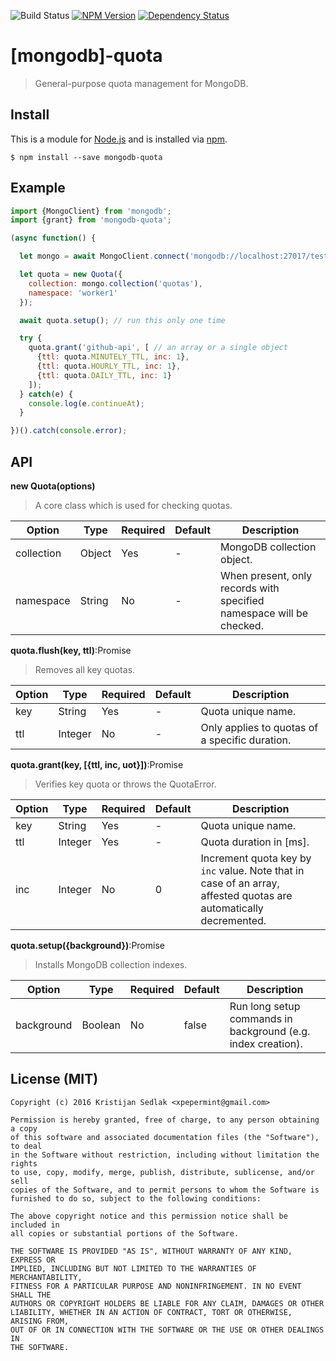 ![Build Status](https://travis-ci.org/xpepermint/mongodb-quota.svg?branch=master)&nbsp;[![NPM Version](https://badge.fury.io/js/typeable.svg)](https://badge.fury.io/js/typeable)&nbsp;[![Dependency Status](https://gemnasium.com/xpepermint/mongodb-quota.svg)](https://gemnasium.com/xpepermint/mongodb-quota)

# [mongodb]-quota

> General-purpose quota management for MongoDB.

## Install

This is a module for [Node.js](http://nodejs.org) and is installed via [npm](https://www.npmjs.com/).

```
$ npm install --save mongodb-quota
```

## Example

```js
import {MongoClient} from 'mongodb';
import {grant} from 'mongodb-quota';

(async function() {

  let mongo = await MongoClient.connect('mongodb://localhost:27017/test');

  let quota = new Quota({
    collection: mongo.collection('quotas'),
    namespace: 'worker1'
  });

  await quota.setup(); // run this only one time

  try {
    quota.grant('github-api', [ // an array or a single object
      {ttl: quota.MINUTELY_TTL, inc: 1},
      {ttl: quota.HOURLY_TTL, inc: 1},
      {ttl: quota.DAILY_TTL, inc: 1}
    ]);
  } catch(e) {
    console.log(e.continueAt);
  }

})().catch(console.error);
```

## API

**new Quota(options)**

> A core class which is used for checking quotas.

| Option | Type | Required | Default | Description
|--------|------|----------|---------|------------
| collection | Object | Yes | - | MongoDB collection object.
| namespace | String | No | - | When present, only records with specified namespace will be checked.

**quota.flush(key, ttl)**:Promise
> Removes all key quotas.

| Option | Type | Required | Default | Description
|--------|------|----------|---------|------------
| key | String | Yes | - | Quota unique name.
| ttl | Integer | No | - | Only applies to quotas of a specific duration.

**quota.grant(key, [{ttl, inc, uot}])**:Promise

> Verifies key quota or throws the QuotaError.

| Option | Type | Required | Default | Description
|--------|------|----------|---------|------------
| key | String | Yes | - | Quota unique name.
| ttl | Integer | Yes | - | Quota duration in [ms].
| inc | Integer | No | 0 | Increment quota key by `inc` value. Note that in case of an array, affested quotas are automatically decremented.

**quota.setup({background})**:Promise
> Installs MongoDB collection indexes.

| Option | Type | Required | Default | Description
|--------|------|----------|---------|------------
| background | Boolean | No | false | Run long setup commands in background (e.g. index creation).

## License (MIT)

```
Copyright (c) 2016 Kristijan Sedlak <xpepermint@gmail.com>

Permission is hereby granted, free of charge, to any person obtaining a copy
of this software and associated documentation files (the "Software"), to deal
in the Software without restriction, including without limitation the rights
to use, copy, modify, merge, publish, distribute, sublicense, and/or sell
copies of the Software, and to permit persons to whom the Software is
furnished to do so, subject to the following conditions:

The above copyright notice and this permission notice shall be included in
all copies or substantial portions of the Software.

THE SOFTWARE IS PROVIDED "AS IS", WITHOUT WARRANTY OF ANY KIND, EXPRESS OR
IMPLIED, INCLUDING BUT NOT LIMITED TO THE WARRANTIES OF MERCHANTABILITY,
FITNESS FOR A PARTICULAR PURPOSE AND NONINFRINGEMENT. IN NO EVENT SHALL THE
AUTHORS OR COPYRIGHT HOLDERS BE LIABLE FOR ANY CLAIM, DAMAGES OR OTHER
LIABILITY, WHETHER IN AN ACTION OF CONTRACT, TORT OR OTHERWISE, ARISING FROM,
OUT OF OR IN CONNECTION WITH THE SOFTWARE OR THE USE OR OTHER DEALINGS IN
THE SOFTWARE.
```

